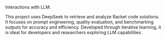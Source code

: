 Interactions with LLM.

This project uses DeepSeek to retrieve and analyze Racket code solutions. It focuses on prompt engineering, quality evaluation, and benchmarking outputs for accuracy and efficiency. Developed through iterative learning, it is ideal for developers and researchers exploring LLM capabilities. 
